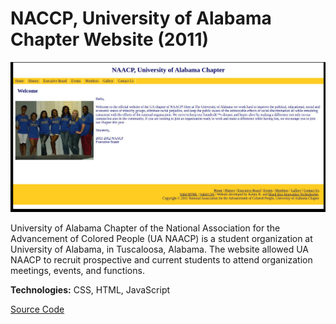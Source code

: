 # NACCP, University of Alabama Chapter Website (2011)

<img src="/images/portfolio_uanaacp.jpg" alt="UANAACP website">

University of Alabama Chapter of the National Association for the Advancement of Colored People (UA NAACP)
is a student organization at University of Alabama, in Tuscaloosa, Alabama. The website allowed UA NAACP to
recruit prospective and current students to attend organization meetings, events, and functions.

**Technologies:** CSS, HTML, JavaScript

<a href="https://github.com/almostengr/" target="_blank">Source Code</a>
